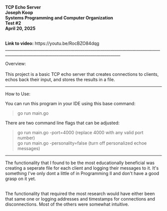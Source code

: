 <!-- README.md -->

<strong>TCP Echo Server</strong><br>
<strong>Joseph Koop</strong><br>
<strong>Systems Programming and Computer Organization</strong><br>
<strong>Test #2</strong><br>
<strong>April 20, 2025</strong><br>

<br>
<strong>Link to video:</strong>
https://youtu.be/RocBZO84dqg
________________________________________________________________________________________________________________________________________

Overview:<br>
<br>
This project is a basic TCP echo server that creates connections to clients, echos back their input, and stores the results in a file.
________________________________________________________________________________________________________________________________________

How to Use:<br>

You can run this program in your IDE using this base command:<br>
>    go run main.go<br>

There are two command line flags that can be adjusted: <br>
>    go run main.go -port=4000 (replace 4000 with any valid port number)<br>
>    go run main.go -personality=false (turn off personalized echoe messages)<br>

________________________________________________________________________________________________________________________________________

The functionality that I found to be the most educationally beneficial was creating a seperate file for each client and logging their 
messages to it. It's something I've only dont a little of in Programming II and don't have a good grasp on it yet.<br><br>

The functionality that required the most research would have either been that same one or logging addresses and timestamps for
connections and disconnections. Most of the others were somewhat intuitive.
